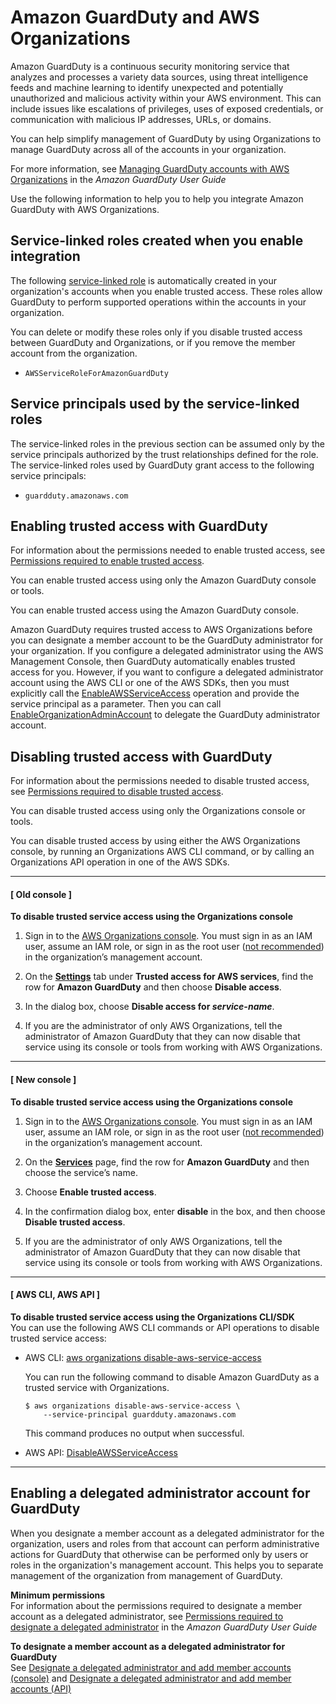 # Amazon GuardDuty and AWS Organizations<a name="services-that-can-integrate-guardduty"></a>

Amazon GuardDuty is a continuous security monitoring service that analyzes and processes a variety data sources, using threat intelligence feeds and machine learning to identify unexpected and potentially unauthorized and malicious activity within your AWS environment\. This can include issues like escalations of privileges, uses of exposed credentials, or communication with malicious IP addresses, URLs, or domains\. 

You can help simplify management of GuardDuty by using Organizations to manage GuardDuty across all of the accounts in your organization\.

For more information, see [Managing GuardDuty accounts with AWS Organizations](https://docs.aws.amazon.com/guardduty/latest/ug/guardduty_organizations.htm) in the *Amazon GuardDuty User Guide*

Use the following information to help you to help you integrate Amazon GuardDuty with AWS Organizations\.



## Service\-linked roles created when you enable integration<a name="integrate-enable-slr-guardduty"></a>

The following [service\-linked role](https://docs.aws.amazon.com/IAM/latest/UserGuide/using-service-linked-roles.html) is automatically created in your organization's accounts when you enable trusted access\. These roles allow GuardDuty to perform supported operations within the accounts in your organization\.

You can delete or modify these roles only if you disable trusted access between GuardDuty and Organizations, or if you remove the member account from the organization\.
+ `AWSServiceRoleForAmazonGuardDuty`

## Service principals used by the service\-linked roles<a name="integrate-enable-svcprin-guardduty"></a>

The service\-linked roles in the previous section can be assumed only by the service principals authorized by the trust relationships defined for the role\. The service\-linked roles used by GuardDuty grant access to the following service principals:
+ `guardduty.amazonaws.com`

## Enabling trusted access with GuardDuty<a name="integrate-enable-ta-guardduty"></a>

For information about the permissions needed to enable trusted access, see [Permissions required to enable trusted access](orgs_integrate_services.md#orgs_trusted_access_perms)\.

You can enable trusted access using only the Amazon GuardDuty console or tools\.

You can enable trusted access using the Amazon GuardDuty console\.

Amazon GuardDuty requires trusted access to AWS Organizations before you can designate a member account to be the GuardDuty administrator for your organization\. If you configure a delegated administrator using the AWS Management Console, then GuardDuty automatically enables trusted access for you\. However, if you want to configure a delegated administrator account using the AWS CLI or one of the AWS SDKs, then you must explicitly call the [EnableAWSServiceAccess](https://docs.aws.amazon.com/organizations/latest/APIReference/API_EnableAWSServiceAccess.html) operation and provide the service principal as a parameter\. Then you can call [EnableOrganizationAdminAccount](https://docs.aws.amazon.com/guardduty/latest/APIReference/API_EnableOrganizationAdminAccount.html) to delegate the GuardDuty administrator account\.

## Disabling trusted access with GuardDuty<a name="integrate-disable-ta-guardduty"></a>

For information about the permissions needed to disable trusted access, see [Permissions required to disable trusted access](orgs_integrate_services.md#orgs_trusted_access_disable_perms)\.

You can disable trusted access using only the Organizations console or tools\.

You can disable trusted access by using either the AWS Organizations console, by running an Organizations AWS CLI command, or by calling an Organizations API operation in one of the AWS SDKs\.

------
#### [ Old console ]

**To disable trusted service access using the Organizations console**

1. Sign in to the [AWS Organizations console](https://console.aws.amazon.com/organizations)\. You must sign in as an IAM user, assume an IAM role, or sign in as the root user \([not recommended](https://docs.aws.amazon.com/IAM/latest/UserGuide/best-practices.html#lock-away-credentials)\) in the organization’s management account\. 

1. On the **[Settings](https://console.aws.amazon.com/organizations/home#/organization/settings)** tab under **Trusted access for AWS services**, find the row for **Amazon GuardDuty** and then choose **Disable access**\.

1. In the dialog box, choose **Disable access for *service\-name***\.

1. If you are the administrator of only AWS Organizations, tell the administrator of Amazon GuardDuty that they can now disable that service using its console or tools from working with AWS Organizations\.

------
#### [ New console ]

**To disable trusted service access using the Organizations console**

1. Sign in to the [AWS Organizations console](https://console.aws.amazon.com/organizations/v2)\. You must sign in as an IAM user, assume an IAM role, or sign in as the root user \([not recommended](https://docs.aws.amazon.com/IAM/latest/UserGuide/best-practices.html#lock-away-credentials)\) in the organization’s management account\. 

1. On the **[Services](https://console.aws.amazon.com/organizations/v2/home/services)** page, find the row for **Amazon GuardDuty** and then choose the service’s name\.

1. Choose **Enable trusted access**\.

1. In the confirmation dialog box, enter **disable** in the box, and then choose **Disable trusted access**\.

1. If you are the administrator of only AWS Organizations, tell the administrator of Amazon GuardDuty that they can now disable that service using its console or tools from working with AWS Organizations\.

------
#### [ AWS CLI, AWS API ]

**To disable trusted service access using the Organizations CLI/SDK**  
You can use the following AWS CLI commands or API operations to disable trusted service access:
+ AWS CLI: [aws organizations disable\-aws\-service\-access](https://docs.aws.amazon.com/cli/latest/reference/organizations/disable-aws-service-access.html)

  You can run the following command to disable Amazon GuardDuty as a trusted service with Organizations\.

  ```
  $ aws organizations disable-aws-service-access \
      --service-principal guardduty.amazonaws.com
  ```

  This command produces no output when successful\.
+ AWS API: [DisableAWSServiceAccess](https://docs.aws.amazon.com/organizations/latest/APIReference/API_DisableAWSServiceAccess.html)

------

## Enabling a delegated administrator account for GuardDuty<a name="integrate-enable-da-guardduty"></a>

When you designate a member account as a delegated administrator for the organization, users and roles from that account can perform administrative actions for GuardDuty that otherwise can be performed only by users or roles in the organization's management account\. This helps you to separate management of the organization from management of GuardDuty\.

**Minimum permissions**  
For information about the permissions required to designate a member account as a delegated administrator, see [Permissions required to designate a delegated administrator](https://docs.aws.amazon.com/guardduty/latest/ug/guardduty_organizations.html#organizations_permissions) in the *Amazon GuardDuty User Guide*

**To designate a member account as a delegated administrator for GuardDuty**  
See [Designate a delegated administrator and add member accounts \(console\)](https://docs.aws.amazon.com/guardduty/latest/ug/guardduty_organizations.html#organization_thru_console) and [Designate a delegated administrator and add member accounts \(API\)](https://docs.aws.amazon.com/guardduty/latest/ug/guardduty_organizations.html#organization_thru_api)